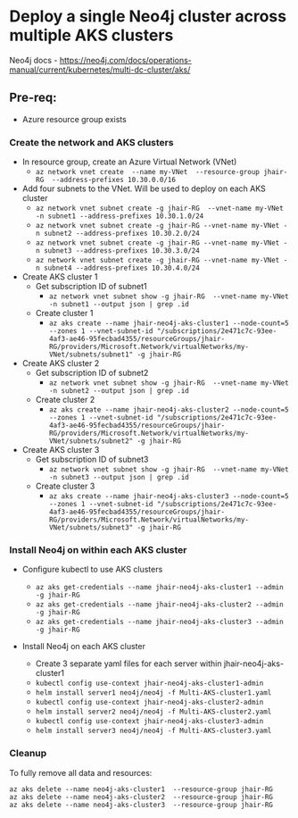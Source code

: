 # Deploy a single Neo4j cluster across multiple AKS clusters
Neo4j docs - https://neo4j.com/docs/operations-manual/current/kubernetes/multi-dc-cluster/aks/

## Pre-req:
- Azure resource group exists

### Create the network and AKS clusters
- In resource group, create an Azure Virtual Network (VNet)
    - ```az network vnet create  --name my-VNet  --resource-group jhair-RG  --address-prefixes 10.30.0.0/16```
- Add four subnets to the VNet. Will be used to deploy on each AKS cluster
    - ```az network vnet subnet create -g jhair-RG  --vnet-name my-VNet -n subnet1 --address-prefixes 10.30.1.0/24```
    - ```az network vnet subnet create -g jhair-RG --vnet-name my-VNet -n subnet2 --address-prefixes 10.30.2.0/24```
    - ```az network vnet subnet create -g jhair-RG --vnet-name my-VNet -n subnet3 --address-prefixes 10.30.3.0/24```
    - ```az network vnet subnet create -g jhair-RG --vnet-name my-VNet -n subnet4 --address-prefixes 10.30.4.0/24```
- Create AKS cluster 1
    - Get subscription ID of subnet1
        - ```az network vnet subnet show -g jhair-RG  --vnet-name my-VNet -n subnet1 --output json | grep .id```
    - Create cluster 1
        - ```az aks create --name jhair-neo4j-aks-cluster1 --node-count=5 --zones 1 --vnet-subnet-id "/subscriptions/2e471c7c-93ee-4af3-ae46-95fecbad4355/resourceGroups/jhair-RG/providers/Microsoft.Network/virtualNetworks/my-VNet/subnets/subnet1" -g jhair-RG```
- Create AKS cluster 2
    - Get subscription ID of subnet2
        - ```az network vnet subnet show -g jhair-RG  --vnet-name my-VNet -n subnet2 --output json | grep .id```
    - Create cluster 2
        - ```az aks create --name jhair-neo4j-aks-cluster2 --node-count=5 --zones 1 --vnet-subnet-id "/subscriptions/2e471c7c-93ee-4af3-ae46-95fecbad4355/resourceGroups/jhair-RG/providers/Microsoft.Network/virtualNetworks/my-VNet/subnets/subnet2" -g jhair-RG```
- Create AKS cluster 3
    - Get subscription ID of subnet3
        - ```az network vnet subnet show -g jhair-RG  --vnet-name my-VNet -n subnet3 --output json | grep .id```
    - Create cluster 3
        - ```az aks create --name jhair-neo4j-aks-cluster3 --node-count=5 --zones 1 --vnet-subnet-id "/subscriptions/2e471c7c-93ee-4af3-ae46-95fecbad4355/resourceGroups/jhair-RG/providers/Microsoft.Network/virtualNetworks/my-VNet/subnets/subnet3" -g jhair-RG```

### Install Neo4j on within each AKS cluster
- Configure kubectl to use AKS clusters
    - ```az aks get-credentials --name jhair-neo4j-aks-cluster1 --admin -g jhair-RG```
    - ```az aks get-credentials --name jhair-neo4j-aks-cluster2 --admin -g jhair-RG```
    - ```az aks get-credentials --name jhair-neo4j-aks-cluster3 --admin -g jhair-RG```

- Install Neo4j on each AKS cluster
    - Create 3 separate yaml files for each server within jhair-neo4j-aks-cluster1
    - ```kubectl config use-context jhair-neo4j-aks-cluster1-admin```
    - ```helm install server1 neo4j/neo4j -f Multi-AKS-cluster1.yaml```
    - ```kubectl config use-context jhair-neo4j-aks-cluster2-admin```
    - ```helm install server2 neo4j/neo4j -f Multi-AKS-cluster2.yaml```
    - ```kubectl config use-context jhair-neo4j-aks-cluster3-admin```
    - ```helm install server3 neo4j/neo4j -f Multi-AKS-cluster3.yaml```

### Cleanup
To fully remove all data and resources:
```
az aks delete --name neo4j-aks-cluster1  --resource-group jhair-RG
az aks delete --name neo4j-aks-cluster2  --resource-group jhair-RG
az aks delete --name neo4j-aks-cluster3  --resource-group jhair-RG
```